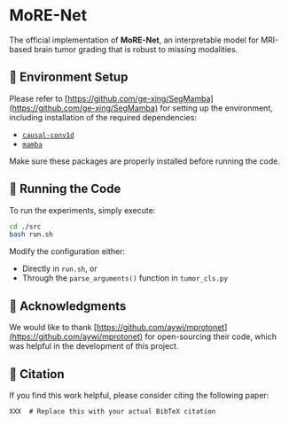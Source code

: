 # MoRE-Net

The official implementation of **MoRE-Net**, an interpretable model for MRI-based brain tumor grading that is robust to missing modalities.

## 🔧 Environment Setup

Please refer to [https://github.com/ge-xing/SegMamba](https://github.com/ge-xing/SegMamba) for setting up the environment, including installation of the required dependencies:

- [`causal-conv1d`](https://github.com/ge-xing/SegMamba)
- [`mamba`](https://github.com/ge-xing/SegMamba)

Make sure these packages are properly installed before running the code.

## 🚀 Running the Code

To run the experiments, simply execute:

```bash
cd ./src
bash run.sh
```

Modify the configuration either:

- Directly in `run.sh`, or  
- Through the `parse_arguments()` function in `tumor_cls.py`

## 🙏 Acknowledgments

We would like to thank [https://github.com/aywi/mprotonet](https://github.com/aywi/mprotonet) for open-sourcing their code, which was helpful in the development of this project.

## 📄 Citation

If you find this work helpful, please consider citing the following paper:

```
XXX  # Replace this with your actual BibTeX citation
```
